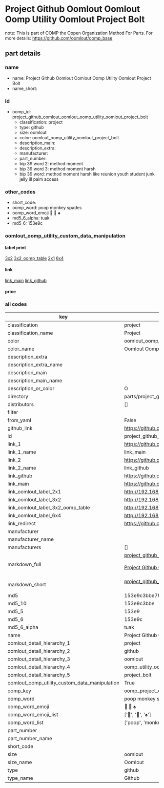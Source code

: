 # Project Github Oomlout Oomlout Oomp Utility Oomlout Project Bolt  

note: This is part of OOMP the Oopen Organization Method For Parts. For more details: https://github.com/oomlout/oomp_base

##  part details
  







### name
* name: Project Github Oomlout Oomlout Oomp Utility Oomlout Project Bolt
* name_short: 
### id
* oomp_id: project_github_oomlout_oomlout_oomp_utility_oomlout_project_bolt
  * classification: project
  * type: github
  * size: oomlout
  * color: oomlout_oomp_utility_oomlout_project_bolt
  * description_main: 
  * description_extra: 
  * manufacturer: 
  * part_number: 
  * bip 39 word 2: method moment
  * bip 39 word 3: method moment harsh
  * bip 39 word: method moment harsh like reunion youth student junk jelly ill palm access

### other_codes
* short_code: 
* oomp_word: poop monkey spades
* oomp_word_emoji :poop: :monkey: :spades:
* md5_6_alpha: tuak
* md5_6: 153e9c






### oomlout_oomp_utility_custom_data_manipulation
#### label print
[3x2](http://192.168.1.245:1112/?label=oomp%20tuak)
[3x2_oomp_table](http://192.168.1.108:1112/?label=oomp%20tuak)
[2x1](http://192.168.1.242:1112/?label=oomp%20tuak)
[6x4](http://192.168.1.55:1112/?label=oomp%20tuak)    

#### link

[link_main](https://github.com/oomlout/oomlout_oomp_version_1_messy/tree/main/parts/project_github_oomlout_oomlout_oomp_utility_oomlout_project_bolt) [link_github](https://github.com/oomlout/oomlout_oomp_version_1_messy/tree/main/parts/project_github_oomlout_oomlout_oomp_utility_oomlout_project_bolt)                             

#### price







### all codes 
| key | value |  
| --- | --- |  
| classification | project |  
| classification_name | Project |  
| color | oomlout_oomp_utility_oomlout_project_bolt |  
| color_name | Oomlout Oomp Utility Oomlout Project Bolt |  
| description_extra |  |  
| description_extra_name |  |  
| description_main |  |  
| description_main_name |  |  
| description_or_color | O  |  
| directory | parts/project_github_oomlout_oomlout_oomp_utility_oomlout_project_bolt |  
| distributors | [] |  
| filter |  |  
| from_yaml | False |  
| github_link | https://github.com/oomlout/oomlout_oomp_part_src/tree/main/parts/project_github_oomlout_oomlout_oomp_utility_oomlout_project_bolt |  
| id | project_github_oomlout_oomlout_oomp_utility_oomlout_project_bolt |  
| link_1 | https://github.com/oomlout/oomlout_oomp_version_1_messy/tree/main/parts/project_github_oomlout_oomlout_oomp_utility_oomlout_project_bolt |  
| link_1_name | link_main |  
| link_2 | https://github.com/oomlout/oomlout_oomp_version_1_messy/tree/main/parts/project_github_oomlout_oomlout_oomp_utility_oomlout_project_bolt |  
| link_2_name | link_github |  
| link_github | https://github.com/oomlout/oomlout_oomp_version_1_messy/tree/main/parts/project_github_oomlout_oomlout_oomp_utility_oomlout_project_bolt |  
| link_main | https://github.com/oomlout/oomlout_oomp_version_1_messy/tree/main/parts/project_github_oomlout_oomlout_oomp_utility_oomlout_project_bolt |  
| link_oomlout_label_2x1 | http://192.168.1.242:1112/?label=oomp%20tuak |  
| link_oomlout_label_3x2 | http://192.168.1.245:1112/?label=oomp%20tuak |  
| link_oomlout_label_3x2_oomp_table | http://192.168.1.108:1112/?label=oomp%20tuak |  
| link_oomlout_label_6x4 | http://192.168.1.55:1112/?label=oomp%20tuak |  
| link_redirect | https://github.com/oomlout/oomlout_oomp_version_1_messy/tree/main/parts/project_github_oomlout_oomlout_oomp_utility_oomlout_project_bolt |  
| manufacturer |  |  
| manufacturer_name |  |  
| manufacturers | [] |  
| markdown_full | [project_github_oomlout_oomlout_oomp_utility_oomlout_project_bolt](none)<br>[](none)<br>[Project Github Oomlout Oomlout Oomp Utility Oomlout Project Bolt](none)<br><br> |  
| markdown_short | [project_github_oomlout_oomlout_oomp_utility_oomlout_project_bolt](none)<br><br> |  
| md5 | 153e9c3bbe795aeffddc281ad2a3bc61 |  
| md5_10 | 153e9c3bbe |  
| md5_5 | 153e9 |  
| md5_6 | 153e9c |  
| md5_6_alpha | tuak |  
| name | Project Github Oomlout Oomlout Oomp Utility Oomlout Project Bolt |  
| oomlout_detail_hierarchy_1 | project |  
| oomlout_detail_hierarchy_2 | github |  
| oomlout_detail_hierarchy_3 | oomlout |  
| oomlout_detail_hierarchy_4 | oomp_utility_oomlout |  
| oomlout_detail_hierarchy_5 | project_bolt |  
| oomlout_oomp_utility_custom_data_manipulation | True |  
| oomp_key | oomp_project_github_oomlout_oomlout_oomp_utility_oomlout_project_bolt |  
| oomp_word | poop monkey spades |  
| oomp_word_emoji | :poop: :monkey: :spades: |  
| oomp_word_emoji_list | [':poop:', ':monkey:', ':spades:'] |  
| oomp_word_list | ['poop', 'monkey', 'spades'] |  
| part_number |  |  
| part_number_name |  |  
| short_code |  |  
| size | oomlout |  
| size_name | Oomlout |  
| type | github |  
| type_name | Github |  

